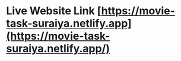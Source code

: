 # Live Website Link [https://movie-task-suraiya.netlify.app](https://movie-task-suraiya.netlify.app/)

